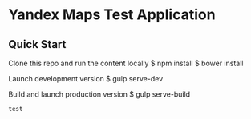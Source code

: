 # Yandex Maps Test Application

## Quick Start
Clone this repo and run the content locally
$ npm install
$ bower install

Launch development version
$ gulp serve-dev

Build and launch production version
$ gulp serve-build

```
test
